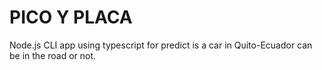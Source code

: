 # PICO Y PLACA

Node.js CLI app using typescript for predict is a car in Quito-Ecuador can be in the road or not.